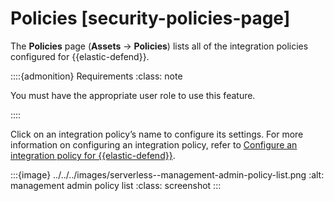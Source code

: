 # Policies [security-policies-page]

The **Policies** page (**Assets** → **Policies**) lists all of the integration policies configured for {{elastic-defend}}.

::::{admonition} Requirements
:class: note

You must have the appropriate user role to use this feature.

::::


Click on an integration policy’s name to configure its settings. For more information on configuring an integration policy, refer to [Configure an integration policy for {{elastic-defend}}](../../../solutions/security/configure-elastic-defend/configure-an-integration-policy-for-elastic-defend.md).

:::{image} ../../../images/serverless--management-admin-policy-list.png
:alt:  management admin policy list
:class: screenshot
:::
